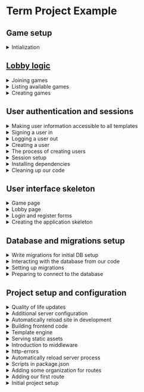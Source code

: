 # Term Project Example

## Game setup

<details>
  <summary>Intialization</summary>

### [Intialization](https://github.com/sfsu-csc-667-spring-2024-roberts/jrobs-term-project/commit/96134615a879a2655fff5a066a9cac1756b8337f)

Our game page still has some hard coded cards - it is now time to actually set up the initial state of the game so that we can implement game logic! In this game, each player will receive half of a shuffled deck of cards. Once again, your logic will likely need to be more complex than this, but the general idea holds:

1. Create a copy of the card deck (from the `standard_deck_cards` table in my db)
2. Shuffle the cards
3. Insert the shuffled cards into the `game_cards` deck
4. Choose the correct point in your logic to initialize (for me, it is when the game is created, and then an update occurs when the second player joins)

In order to create a batch insert query with `pgp`, we need the pgp instance created when we set up our connection. I refactor [`backend/db/connection.js`](/backend/db/connection.js) to provide this:

```js
import pgp from "pg-promise";

const pgpInstance = pgp();
const connection = pgpInstance(process.env.DATABASE_URL);

export { pgpInstance as pgp };

export default connection;
```

Adding the sql to [`backend/db/games/index.js`](/backend/db/games/index.js):

```js
import db, { pgp } from "../connection.js";

const Sql = {
  /* existing queries */
  SHUFFLED_DECK:
    "SELECT *, random() AS rand FROM standard_deck_cards ORDER BY rand",
  ASSIGN_CARDS:
    "UPDATE game_cards SET user_id=$1 WHERE game_id=$2 AND user_id=-1",
};

const create = async (creatorId, description) => {
  try {
    const { id } = await db.one(Sql.CREATE, [
      creatorId,
      description || "placeholder",
      1,
    ]);

    if (description === undefined || description.length === 0) {
      await db.none(Sql.UPDATE_DESCRIPTION, [`Game ${id}`, id]);
    }

    await db.none(Sql.ADD_PLAYER, [id, creatorId, 1]);

    await initialize(gameId, creatorId); // ADDED THIS

    return id;
  } catch (error) {
    console.error(error);
    throw error;
  }
};

/* existing logic */

const join = async (gameId, userId) => {
  // This will throw if the user is in the game since I have chosen the `none` method:
  await db.none(Sql.IS_PLAYER_IN_GAME, [gameId, userId]);

  await db.none(Sql.ADD_PLAYER, [gameId, userId, 2]);
  await db.none(Sql.ASSIGN_CARDS, [userId, gameId]); // ADDED THIS
};

const initialize = async (gameId, creatorId) => {
  const deck = await db.any(Sql.SHUFFLED_DECK);

  const columns = new pgp.helpers.ColumnSet(
    ["user_id", "game_id", "card_id", "card_order"],
    { table: "game_cards" },
  );
  const values = deck.map(({ id }, index) => ({
    user_id: index % 2 === 0 ? creatorId : -1,
    game_id: gameId,
    card_id: id,
    card_order: Math.floor(index / 2),
  }));

  const query = pgp.helpers.insert(values, columns);

  await db.none(query);
};

export default {
  create,
  get,
  available,
  join,
};
```

Now, when a player creates a game, `game_cards` is populated with the shuffled set of cards for each player in the game (with the second player getting a placeholder value of -1 until they join):

```
jrobs-term-project=# select * from game_cards where game_id=20;

 user_id | game_id | card_id | card_order
---------+---------+---------+------------
       5 |      20 |      10 |          0
      -1 |      20 |       6 |          0
       5 |      20 |      33 |          1
      -1 |      20 |       3 |          1
       5 |      20 |       1 |          2
      -1 |      20 |      37 |          2
       5 |      20 |      35 |          3
      -1 |      20 |      21 |          3
... etc
```

And after the second player has joined:

```
jrobs-term-project=# select * from game_cards where game_id=20;

 user_id | game_id | card_id | card_order
---------+---------+---------+------------
       5 |      20 |      40 |         22
       5 |      20 |      50 |         23
       5 |      20 |      41 |         24
       5 |      20 |      17 |         25
       4 |      20 |       6 |          0
       4 |      20 |       3 |          1
       4 |      20 |      37 |          2
```

</details>

## [Lobby logic](https://github.com/sfsu-csc-667-spring-2024-roberts/jrobs-term-project/commit/6c36aab3220f396acca0a312ea50c688f01538b8)

<details>
  <summary>Joining games</summary>

### Joining games

The last piece of functionality we will implement in this section is the ability to join a game (the only other thing in the lobby is chat, and we need sockets for that). This will require the addition of a query in [`backend/db/games/index.js`](/backend/db/games/index.js) to add a user to a game - the html was put in place for this in the last section, when we used the results of the available games query to populate the lobby list. Note that there is a possible race condition in this order of events that we could prevent with some more advanced sql (outside of the scope of this course). Also, I get to hard code the `seat` field because I (intentionally) chose a straightforward game that only allows two players; your logic will likely need to be smarter:

```js
import db from "../connection.js";

const Sql = {
  /* existing queries */
  IS_PLAYER_IN_GAME:
    "SELECT * FROM game_users WHERE game_users.game_id=$1 AND game_users.user_id=$2",
};

/* existing logic */

const join = async (gameId, userId) => {
  // This will throw if the user is in the game since I have chosen the `none` method:
  await db.none(Sql.IS_PLAYER_IN_GAME, [gameId, userId]);

  await db.none(Sql.ADD_PLAYER, [gameId, userId, 2]);
};

export default {
  create,
  get,
  available,
  join,
};
```

In [`backend/routes/games/index.js`](/backend/routes/games/index.js), we add the user to the game with the new query, and redirect to the game page:

```js
router.post("/join/:id", async (request, response) => {
  const { id: gameId } = request.params;
  const { id: userId } = request.session.user;

  try {
    await Games.join(gameId, userId);

    response.redirect(`/games/${gameId}`);
  } catch (error) {
    console.log(error);
    response.redirect("/lobby");
  }
});
```

</details>

<details>
  <summary>Listing available games</summary>

### [Listing available games](https://github.com/sfsu-csc-667-spring-2024-roberts/jrobs-term-project/commit/eff3421c8ab0deeffd53141ff5ab45abf5b785d2)

Note that the logic discussed and written in this section is particular to the game I am creating; this logic will differ from yours! In my game, I can determine which games still need players by looking for any `game_id` in the `game_users` table that only has one row. The query I came up with is ... a little involved ...; feel free to use multiple queries (we're going for the end result, not super performant queries - I suggest a db course if that is interesting to you, but we don't need to optimize until we see a problem).

These are my additions to [`backend/db/games/index.js`](/backend/db/games/index.js):

```js
import db from "../connection.js";

const Sql = {
  /* Existing queries */
  GET_AVAILABLE: `
    SELECT games.*, users.email, users.gravatar FROM games
    INNER JOIN (
        SELECT game_users.game_id
        FROM game_users GROUP BY game_id
        HAVING COUNT(*) < 2
    ) AS temp ON games.id=temp.game_id
    LEFT JOIN users ON users.id=games.creator_id
    WHERE games.id > $[game_id_start]
    ORDER BY games.id
    LIMIT $[limit]
    OFFSET $[offset]
  `,
};

/* Existing code */

const available = async (game_id_start = 0, limit = 10, offset = 0) => {
  const games = await db.any(Sql.GET_AVAILABLE, {
    game_id_start,
    limit,
    offset,
  });

  return games;
};

export default {
  create,
  get,
  available,
};
```

One thing I will highlight is the use of `limit` and `offset` clauses, with an `order by games.id` - this means later, if I want to, I will be able to paginate based on the _last game id I saw_, which could come in handy.

The [`backend/routes/games/index.js`](/backend/routes/games/index.js) route was updated to use the new `available` query, and the [`backend/routes/games/games.ejs`](/backend/routes/games/games.ejs) template was updated to use the results of this query.

I also snuck in some html that I may want later on for dynamically adding games to the available game list. Feel free to skip this for now, I will point it out again when we come to it:

```html
<template id="available-game-template">
  <%- include("available-game", { game: { id: -1, gravatar: ""}}) %>
</template>
```

</details>

<details>
  <summary>Creating games</summary>

### [Creating games](https://github.com/sfsu-csc-667-spring-2024-roberts/jrobs-term-project/commit/dfeecbef16979c2a3253ab31a8b7fd6149380202)

My html skeleton already included a button for creating games; I have updated it to include an input, and to wrap both the input and the button in a form element. You may require more advanced logic (for example, a dialog) to allow users to create a game. The form will post to a new route, `create`, in the [`backend/routes/games/index.js`](/backend/routes/games/index.js) route. On successful completion of a game, the user will be redirected the new game page. All of this requires some additional database logic ([`backend/db/games/index.js`](/backend/db/games/index.js)) for creating a game and adding the user that created the game to the `game_users` table.

In [`backend/db/users/index.js`](/backend/db/users/index.js)

```js
import db from "../connection.js";

const Sql = {
  CREATE:
    "INSERT INTO games (creator_id, description) VALUES ($1, $2) RETURNING id",
  UPDATE_DESCRIPTION: "UPDATE games SET description=$1 WHERE id=$2",
  ADD_PLAYER: "INSERT INTO game_users (game_id, user_id) VALUES ($1, $2)",
};

const create = async (creatorId, description) => {
  try {
    const { id } = await db.one(Sql.CREATE, [
      creatorId,
      description || "placeholder",
    ]);

    if (description === undefined) {
      await db.none(Sql.UPDATE_DESCRIPTION, [`Game ${id}`, id]);
    }

    await db.none(Sql.ADD_PLAYER, [creatorId, id]);

    return id;
  } catch (error) {
    console.error(error);
    throw error;
  }
};

export default {
  create,
};
```

Don't forget to update your "manifest file" ([`backend/db/index.js`](/backend/db/index.js)):

```js
export { default as Games } from "./games/index.js";
export { default as Users } from "./users/index.js";
```

The `games/create` route can be a post route in [`backend/routes/games/index.js`](/backend/routes/games/index.js):

```js
import { Games } from "../../db/index.js";

/* Existing code */

router.post("/create", async (request, response) => {
  const { id: creatorId } = request.session.user;
  const { description } = request.body;

  try {
    const id = await Games.create(creatorId, description);
    response.redirect(`/games/${id}`);
  } catch (error) {
    // If we were nice we would provide the user with an error message
    response.redirect("/lobby");
  }
});
```

Now that we have some game and game user information, we can create some additional database logic to retrieve that information for display in the [`backend/routes/games/games.ejs`](/backend/routes/games/games.ejs) template. In [`backend/db/games/index.js`](/backend/db/games/index.js), add:

```js
const Sql = {
  /* Existing queries */
  GET_GAME: "SELECT * FROM games WHERE id=$1",
  GET_USERS:
    "SELECT users.id, users.email, game_users.seat FROM users, game_users, games WHERE games.id=$1 AND game_users.game_id=games.id AND game_users.user_id=users.id ORDER BY game_users.seat",
};

/* Existing Code */
const get = async (gameId) => {
  // We could use a join, but it gets nasty quickly
  const game = await db.one(Sql.GET_GAME, [gameId]);
  const users = await db.any(Sql.GET_USERS, [gameId]);

  return {
    ...game,
    users,
  };
};

export default {
  create,
  get,
};
```

Update the [route](/backend/routes/games/index.js):

```js
router.get("/:id", async (request, response) => {
  const { id } = request.params;
  const gameData = await Games.get(id);

  response.render("games/games", gameData);
});
```

Now, all of the game data that is returned can be used in the template. Check out the template code to see how I chose to use it; here's the result of a `Games.get` query:

```json
{
  "id": 11,
  "created_at": "2024-04-05T23:21:43.966Z",
  "creator_id": 5,
  "description": "My super fun game",
  "users": [
    {
      "id": 5,
      "email": "jrob@sfsu.edu",
      "gravatar": "f03deabb0378ab2658e86c4c7fbfd369fd7993429790709c05738483d482ce4e",
      "seat": 1
    }
  ]
}
```

Note: I made some unrelated changes to some DB queries and templates because I got tired of calculating my gravatar hash every time I needed it. The changes calculate the gravatar hash when a user is created, and then returns that value along with the id and email for insertion into the session.

</details>

## User authentication and sessions

<details>
  <summary>Making user information accessible to all templates</summary>

### Making user information accessible to all templates

We will frequently need user information in our templates. In this example, I will be updating a users avatar anywhere it is displayed on the site using their [gravatar](https://docs.gravatar.com/general/hash/), which requires their email (encrypted, but same idea). This can be done when we check for user authentication in [`backend/middleware/is-authenticated.js`](/backend/middleware/is-authenticated.js):

```js
import { createHash } from "crypto";

export default function (request, response, next) {
  if (
    request.session.user !== undefined &&
    request.session.user.id !== undefined
  ) {
    response.locals.user = {
      ...request.session.user,
      hash: createHash("sha256")
        .update(request.session.user.email)
        .digest("hex"),
    };

    next();
  } else {
    response.redirect("/");
  }
}
```

Anywhere I use an image of a user, I can update the `src` and `alt` attributes:

```html
<img
  class="h-8 w-8 rounded-full"
  src="https://gravatar.com/avatar/<%= user.hash %>"
  alt="<%= user.email %>"
/>
```

</details>

<details>
  <summary>Signing a user in</summary>

### Signing a user in

With users able to register, the sign in logic can now be implemented:

```js
router.post("/login", async (request, response) => {
  const { password, email } = request.body;

  try {
    if (await checkPassword(email, password)) {
      const user = await Users.find(email);
      request.session.user = {
        id: user.id,
        email: user.email,
      };

      response.redirect("/lobby");
    } else {
      throw "User not found";
    }
  } catch (error) {
    // If we were nice, we would add an error message of some sort
    response.redirect("/login");
  }
});
```

Make sure that your sign in form posts to the correct route (my implementation handled this in the last step, in [`backend/routes/auth/form.ejs`](/backend/routes/auth/form.ejs)).

</details>

<details>
  <summary>Logging a user out</summary>

### [Logging a user out](https://github.com/sfsu-csc-667-spring-2024-roberts/jrobs-term-project/commit/40229110e40bc243e5aaa323d55cfec0b15b908a)

If you stop your server and restart it, and browse to the `/lobby` page, you should still be logged in. The browser is sending the cookie that `express-session` created back to the server when it makes a request, and the session information that is stored in the database is getting populated into the `request.session` object. This is convenient, but will prevent use from testing or sign in logic, so we will now implement the logic for signing out. This is fairly straightforward - we simply need to tell `express-session` to remove the session information from the database when the `/auth/logout` route is called in [`backend/routes/auth/index.js`](/backend/routes/auth/index.js) (see the `express-session` docs if you're curious about why some of this code was written):

```js
router.get("/logout", (request, response, next) => {
  request.session.user = null;
  request.session.save((error) => {
    if (error) {
      next(error);
    }

    request.session.regenerate((error) => {
      if (error) {
        next(error);
        response.redirect("/");
      }
    });
  });
});
```

We also need to provide a logout link (I have done so in my html skeleton already in [`backend/routes/layout/navigation.ejs`](/backend/routes/layout/navigation.ejs)):

```html
<a href="/auth/logout">Sign out</a>
```

</details>

<details>
  <summary>Creating a user</summary>

### [Creating a user](https://github.com/sfsu-csc-667-spring-2024-roberts/jrobs-term-project/commit/b25e21f003530d80cd626824e1f579540e63a6f9)

We need one more dependency for user creation - a package that will securely encrypt user passwords:

```
npm install bcrypt
```

We can now hook up the logic for user creation with the registration form. This is going to require some database access logic, which will be created in [`backend/db/users/index.js`](/backend/db/users/index.js):

```js
import db from "../connection.js";

const Sql = {
  INSERT:
    "INSERT INTO users (email, password) VALUES ($1, $2) RETURNING id, email",
  EXISTS: "SELECT id FROM users WHERE email=$1",
  // Note that this is ONLY for use in our backend (since it returns the password)
  FIND: "SELECT * FROM users WHERE email=$1 AND password=$2",
};

const create = async (email, password) => db.one(Sql.INSERT, [email, password]);
const exists = async (email) => {
  return null !== (await db.oneOrNone(Sql.EXISTS, [email]));
};
const find = async (email) => {
  const result = await db.oneOrNone(Sql.FIND, [email, password]);

  if (result === null) {
    throw "User with those credentials not found";
  } else {
    return result;
  }
};

export default {
  create,
  exists,
  find,
};
```

Since we will be adding multiple files for database access, create a "manifest file" [`backend/db/index.js`](/backend/db/index.js):

```js
export { default as Users } from "./users/index.js";
```

Moving on to [`backend/routes/auth/index.js`](/backend/routes/auth/index.js) to add the logic for user creation (I accidentally omitted the `post` route in initial setup):

```js
router.post("/register", async (request, response) => {
  const { password, email } = request.body;

  if (await Users.exists(email)) {
    // The user email already exists in our database
    response.redirect("/auth/login");
  } else {
    const encryptedPassword = await encryptPassword(password);

    request.session.user = await Users.create(email, encryptedPassword);
    response.redirect("/lobby");
  }
});
```

To keep my route file concise, I added a module to handle the password related functionality at [`backend/routes/auth/password-handling.js`](/backend/routes/auth/password-handling.js):

```js
import bcrypt from "bcrypt";
import { Users } from "../../db/index.js";

const SALT_ROUNDS = 10;

export async function encryptPassword(clearTextPassword) {
  return await bcrypt.hash(clearTextPassword, SALT_ROUNDS);
}

export async function checkPassword(email, password) {
  try {
    const user = await Users.find(email);

    return await bcrypt.compare(password, user.password);
  } catch (error) {
    return false;
  }
}
```

Finally, we can tell the [authentication form](/backend/routes/auth/form.ejs) that, when registering, the form should post to the `/auth/register` route.

```html
<form class="space-y-6" action="/auth/<%= format %>" method="POST">
  <!-- form content -->
</form>
```

With all of this logic in place, the [`backend/middleware/is-authenticated.js`](/backend/middleware/is-authenticated.js) middleware can be updated to make use of the `request.session` object:

```js
export default function (request, response, next) {
  if (
    request.session.user !== undefined &&
    request.session.user.id !== undefined
  ) {
    next();
  } else {
    response.redirect("/");
  }
}
```

You should now be able to browse to the registration form, enter your information, and submit it. This will add a user to the database, and redirect the user to the lobby page. Checking the database, we see a new record is created in the users table, along with a new entry in the sessions table:

```
jrobs-term-project=# select * from users;
 id |         email          |                           password                           |         created_at
----+------------------------+--------------------------------------------------------------+----------------------------
  1 | roberts.john@gmail.com | $2b$10$WFXJbojVXaWmAHzBplPr3.AP/g9WPssUjKDqcEXHcxkK55bTVKbk2 | 2024-04-05 12:37:14.465868
(1 row)

               sid                |                                                             sess                                                              |       expire
----------------------------------+-------------------------------------------------------------------------------------------------------------------------------+---------------------
 c7_qD9G2g2xIKun3oiwCnkMmRRMrSBTY | {"cookie":{"originalMaxAge":null,"expires":null,"httpOnly":true,"path":"/"},"user":{"id":1,"email":"roberts.john@gmail.com"}} |
(4 rows)
```

</details>

<details>
  <summary>The process of creating users</summary>

### The process of creating users

We now have everything in place to be able to create and authenticate users. Whenever a user is authenticated, we will update the session to include their user id (which will allow us to update the [`backend/middleware/is-authenticated.js`](/backend/middleware/is-authenticated.js) middleware to check the session for a user id, rather than the querystring hack that has been used to this point).

#### Registration

User registers with the registration form created in our html/css skeleton, providing their email and password.

1. Ensure the user does not exist (for this sample application, that means checking to see if the email already exists in the users table). If the user exists, redirect to the login form (or provide a message indicating that the email is taken)
2. Encrypt the password for storage - passwords should never be stored as clear text, just in case a bad actor gets access to the database
3. Create an entry in the users table that includes the email and encrypted password
4. Update the session with the new user id
5. Redirect to the lobby page

#### Login

User provides their email and password in the login form.

1. Encrypt the password
2. Check the users table for an entry containing the email and encrypted password
3. If an entry exists, update the session with the user id from that record
4. Redirect to the lobby page

</details>

<details>
  <summary>Session setup</summary>

### [Session setup](https://github.com/sfsu-csc-667-spring-2024-roberts/jrobs-term-project/commit/25caeead7b0447ced255a4ba61b6a944072f7fe0)

We need to configure the `express-session` middleware, and tell our server about it. We can make use of our newly organized `server.js` file and `config` directory, and add a file for session setup [`backend/config/session.js](/backend/config/session.js) (don't forget to update the "manifest file"):

```js
import connectPgSimple from "connect-pg-simple";
import session from "express-session";

let sessionMiddleware = undefined;

export default function getSession() {
  if (sessionMiddleware === undefined) {
    return session({
      store: new (connectPgSimple(session))({ createTableIfMissing: true }),
      secret: process.env.SESSION_SECRET,
      resave: true,
      saveUninitialized: true,
      secure: process.env.NODE_ENV === "production",
    });
  }

  return sessionMiddleware;
}
```

In this code, the value of `sessionMiddleware` is being cached within the module so that repeated calls can be made to this function to get the _same_ session middleware. In addition - unlike our other config functions - we are returning the `session` object; we are going to need it later on! Also, a new environment variable named `SESSION_SECRET` is being used by `express-session` to sign the cookie; make sure to add this to your `.env` file!

After making a request to the server, the session middleware initializes the table it will be using for session storage (that is what the `createTableIsMissing` configuration is for in the store setup).

```
jrobs-term-project=# \dt
              List of relations
 Schema |        Name         | Type  | Owner
--------+---------------------+-------+-------
 public | game_cards          | table | jrob
 public | game_users          | table | jrob
 public | games               | table | jrob
 public | pgmigrations        | table | jrob
 public | session             | table | jrob
 public | standard_deck_cards | table | jrob
 public | test_table          | table | jrob
 public | users               | table | jrob
(8 rows)

jrobs-term-project=# select * from session;
               sid                |                                     sess                                     |       expire
----------------------------------+------------------------------------------------------------------------------+---------------------
 dUP56eT-FydoU0xAWALTACJ38s7_7Gtf | {"cookie":{"originalMaxAge":null,"expires":null,"httpOnly":true,"path":"/"}} | 2024-04-06 11:38:33
 HpkqymFa7tgKLGaKTv94Vq58Cjyt_Rap | {"cookie":{"originalMaxAge":null,"expires":null,"httpOnly":true,"path":"/"}} | 2024-04-06 11:38:33
(2 rows)
```

</details>

<details>
  <summary>Installing dependencies</summary>

### [Installing dependencies](https://github.com/sfsu-csc-667-spring-2024-roberts/jrobs-term-project/commit/153f5628d4e40b0fa0575b5fc0aff5d8ac89b367)

Begin by install the required packages:

1. [`express-session`](https://www.npmjs.com/package/express-session) is express middleware that creates a session id, and sends that session id in a cookie to the requesting client. On the server, we will associate some information with this session id (like user id). By default, this information is stored in memory, which is _volatile_ - any time the server restarts, the process' memory will be reclaimed, and we will lose all session data (this will be solved with the next package in this list).

   A cookie is simply an HTTP header whose value is defined by the server - in this case, the value is going to be the session id. Whenever the client makes a request to the server, it will automatically send any cookies that it has received from that domain. The `express-session` middleware will automatically look up any information associated with that session id, and make it available in the `request` object in our routes.

2. `connect-pg-simple` is express middleware that automates the storage of session information in our postgres database, allowing our server to persist session information in a non-volatile (i.e. memory) store.

```
npm install express-session connect-pg-simple
```

</details>

<details>
  <summary>Cleaning up our code</summary>

### [Cleaning up our code](https://github.com/sfsu-csc-667-spring-2024-roberts/jrobs-term-project/commit/12b07b35febe784f2ea15285eb8ae2fc0b38baf3)

Our [`backend/server.js`] file is becoming a little verbose, and now is a good time to refactor the code to make it more readable and organized. To do this, we will create a new directory named `config`, with individual files to handle setup of different concerns. Each of these files will `export` a function that takes the `express` `app` object as a parameter, along with any other information required from the server to handle configuration for a given concern. In addition to configuration, we can also make our route and middleware imports more concise, by adding a "manifest file" that re-exports individual functions from existing modules in their respective directories.

#### Organizing server configuration

Create the file [`backend/config/livereload.js](/backend/config/livereload.js) with this content:

```js
import connectLiveReload from "connect-livereload";
import livereload from "livereload";
import * as path from "path";

export default function liveReload(app, staticFilesPath) {
  if (process.env.NODE_ENV === "development") {
    const liveReloadServer = livereload.createServer();
    liveReloadServer.watch(path.join(staticFilesPath, "dist"));
    liveReloadServer.server.once("connection", () => {
      setTimeout(() => {
        liveReloadServer.refresh("/");
      }, 100);
    });

    app.use(connectLiveReload());
  }
}
```

Create the file [`backend/config/views.js`](/backend/config/views.js) with this content:

```js
import express from "express";

export default function views(app, viewsPath, staticFilesPath) {
  app.set("views", viewsPath);
  app.set("view engine", "ejs");
  app.use(express.static(staticFilesPath));
}
```

In both cases, we have moved the logic from the [`backend/server.js`](/backend/server.js) file into functions, and updated the logic to use parameters passed in to those functions. The "manifest file" [`backend/config/index.js`](/backend/config/index.js) will simply re-export thee functions:

```js
export { default as liveReload } from "./livereload.js";
export { default as views } from "./views.js";
```

Now, in [`backend/server.js`](/backend/server.js), the original logic can be replaced by calls to these functions, that are `import`ed with a concise `import` statement:

```js
import * as configure from "./config/index.js";

/* Other server code - make sure to add these calls in the same place they were previously used in server.js */
configure.liveReload(app, STATIC_PATH);
configure.views(app, VIEW_PATH, STATIC_PATH);
```

#### Organizing middleware

Create the "manifest file" [`index.js`](/backend/middleware/index.js) for the `backend/middleware` directory:

```js
export { default as isAuthenticated } from "./is-authenticated.js";
export { default as menuItemsAuthenticated } from "./menu-items-authenticated.js";
export { default as menuItemsDefault } from "./menu-items-default.js";
```

And update [`backend/server.js`](/backend/server.js):

```js
import * as middleware from "./middleware/index.js";

/* Other server code - make sure to add these calls in the same place they were previously used in server.js */
app.use(middleware.menuItemsDefault);

/* more code */
app.use(middleware.isAuthenticated);
app.use(middleware.menuItemsAuthenticated);
```

#### Organizing routes

Create the "manifest file" [`index.js`](/backend/routes/index.js) for the `backend/routes` directory:

```js
export { default as auth } from "./auth/index.js";
export { default as games } from "./games/index.js";
export { default as home } from "./home/index.js";
export { default as lobby } from "./lobby/index.js";
```

And update [`backend/server.js`](/backend/server.js):

```js
import * as routes from "./routes/index.js";

/* Other server code - make sure to add these calls in the same place they were previously used in server.js */
app.use("/", routes.home);
app.use("/auth", routes.auth);

/* middleware code */
app.use("/lobby", routes.lobby);
app.use("/games", routes.games);
```

</details>

## User interface skeleton

<details>
  <summary>Game page</summary>

### [Game page](https://github.com/sfsu-csc-667-spring-2024-roberts/jrobs-term-project/commit/f93261b808ae40cc19f348906132ed242e216b92)

Html and css for the game page in [`backend/routes/games/games.ejs`](/backend/routes/games/games.ejs). Yet again, no functionality yet!

</details>

<details>
  <summary>Lobby page</summary>

### [Lobby page](https://github.com/sfsu-csc-667-spring-2024-roberts/jrobs-term-project/commit/c41b67a371f715cdfc19e58c08a0a0ab22591230)

Html and css for the lobby page in [`backend/routes/lobby/lobby.ejs`](/backend/routes/lobby/lobby.ejs). Again, no functionality yet!

</details>

<details>
  <summary>Login and register forms</summary>

### [Login and register forms](https://github.com/sfsu-csc-667-spring-2024-roberts/jrobs-term-project/commit/1619d0dede42415c00ba9340cbf6cce9d5ef8ec2)

Nothing much here; a little re-organization and a lot of html and css to create the [`backend/routes/auth/login.ejs`](/backend/routes/auth/login.ejs) and the [`backend/routes/auth/register.ejs`](/backend/routes/auth/register.ejs) forms (which both include the same form from [`backend/routes/auth/form.ejs`](/backend/routes/auth/form.ejs)). No functionality included yet!

</details>

<details>
  <summary>Creating the application skeleton</summary>

### [Creating the application skeleton](https://github.com/sfsu-csc-667-spring-2024-roberts/jrobs-term-project/commit/ee79da1ed2619d4edce5d8bba44a3eac254c9652)

In class or in a milestone, we created wireframes for each of the pages in the game application. In this step, I am creating views for each of those pages _without any dynamic functionality_, so that as I develop the application, the pages are already there. This requires the additiona of some new routes and their correponding views. I suggest splitting the pages between members of your team to distribute the work!

I have chosen to use [tailwindcss](https://tailwindcss.com/) to help with styling; since we are not graphic designers, you are permitted to use front end **CSS** frameworks (but I do strongly encourage you to _understand_ the CSS you are using) like [tailwindcss](https://tailwindcss.com/) or [https://getbootstrap.com/](https://getbootstrap.com/).

For the tailwind setup, I followed the instructions on their [installation page](https://tailwindcss.com/docs/installation).

A few interesting things to highlight in this skeleton:

1. I added middleware that we will eventually use for authentication in [`backend/middleware/is-authenticated.js`](/backend/middleware/is-authenticated.js). If you do the same, you will need to add the querystring `?showauth` to your URL to see pages that require authentication (like [this](http://localhost:3000/games/42?showauth=true)). Those pages are defined in [`backend/server.js`](/backend/server.js) by adding the `is-authenticated` middleware to any routes that we want to protect, like this (more on this when we implement auth):
   ```js
   app.use("/", routesHome);
   app.use("/lobby", middlewareIsAuthenticated, routesLobby);
   ```
2. I reconfigured my view setup so that my views live next to the routes that use them.
3. I added middleware that defines the set of menu items that will be displayed in my navigation. These _could_ be hardcoded in view templates, but I like being able to dynamically decide which menu items to show based on whether or not a user is logged in. I used two middlewares - one that initially defines the menu items to be for unauthenticated users, and one that may eventually define the menu items for authenticated users. In [`backend/server.js](/backend/server.js), the order that middleware is included is important, as it will be evaluated in the order it is found in the file!!

</details>

## Database and migrations setup

<details>
  <summary>Write migrations for initial DB setup</summary>

### [Write migrations for initial DB setup](https://github.com/sfsu-csc-667-spring-2024-roberts/jrobs-term-project/commit/433da6df599d8ec79f62174f92b470d1a8918a7c)

In class or in a milestone, we discussed the creation of a database schema for your individual games. Translate your database schema into migrations. (See examples for my game in the `migrations/` folder)

</details>

<details>
  <summary>Interacting with the database from our code</summary>

### [Interacting with the database from our code](https://github.com/sfsu-csc-667-spring-2024-roberts/jrobs-term-project/commit/4af5231435ecae9e6404690f54df8447345aa5be)

We will use the `pg-promise` package to communicate with our database. No, you may not use models or any ORM (Object Relational Mapping) package - we are not doing anything complex enough to really warrant that, and the requirement to write SQL directly forces students to learn a minimal amount of SQL (and always ask if you can't figure out how to do something in SQL).

```
npm install pg-promise
```

To organize our database related logic, create a `backend/db` directory, and add the file [`backend/db/connection.js`](/backend/db/connection.js) to hold the logic for connecting to the database. Add the code in my copy to your copy of `connection.js` - since we leverage `.env` to set up the environment variable `DATABASE_URL`, this logic is generic.

Finally, to test the database connection, create a new route. Take a look at [`backend/server.js`](/backend/server.js) and [`backend/routes/test.js`](/backend/routes/test.js) for the requisite code, and ask questions in discord if there is any part you do not understand. Do note that `pg-promise` returns _promises_ - code that is being run asynchronously, and will _eventually_ resolve to a result. Because of this, it is critical that we use `await` to wait for the asynchronous response from the database; otherwise surprising, not good things will happen.

Once the necessary code is added, visit [http://localhost:3000/test](http://localhost:3000/test) to see the results, and verify that the database connection was correctly established. You should see something like this:

```json
[
  {
    "id": 1,
    "created_at": "2024-04-04T20:55:01.339Z",
    "test_string": "Hello on Apr 4, 2024 @ 13:55:01"
  },
  {
    "id": 2,
    "created_at": "2024-04-04T20:55:04.416Z",
    "test_string": "Hello on Apr 4, 2024 @ 13:55:04"
  }
]
```

</details>

<details>
  <summary>Setting up migrations</summary>

### [Setting up migrations](https://github.com/sfsu-csc-667-spring-2024-roberts/jrobs-term-project/commit/3a3025358595ecc62fd174c9fb47d7d61c8efedc)

Let's say John and Sally are working on a project in their _separate and distinct_ development environments. John is tasked with setting the users database interactions, and Sally is tasked with setting up the game database interactions. John will create a `users` table in their local database, and Sally will create a `games` table in their local database.

Sally will not have the `users` table, and John will not have the `games` table. Migrations are a tool that allow us to specify changes to the structure of the database (for example, adding a table) _in our codebase_, so that when John pulls the code that Sally wrote, John can run the migrations to automatically add the table that Sally created (and vice versa). Migrations also allow us to make incremental changes to the database structure and, similar to version control with github, we can incrementally revert (rollback) or apply database changes.

Migrations will be managed with the `node-pg-migrate` and `pg` packages:

```
npm install node-pg-migrate pg
```

So that we don't need to remember the commands for migration, add these scripts to [`package.json`](./package.json):

```json
"db:create": "node-pg-migrate create -j=js -- ",
"db:migrate": "node-pg-migrate up",
"db:rollback": "node-pg-migrate down"
```

Create a migration to test our connection - this will create a `migrations` folder, and put a file named [`TIMESTAMP_test-migration.js`](/migrations/1712262572600_test-migration.js) into that directory (the timestamp is important; don't change the name of this file!). Since we are using ES6 modules, we _do_ need to change the extension of the file to `cjs` after it is created.

```
npm run db:create test migration
```

You can just copy the contents of the copy in this repository into your migration. Notice that there are two separate functions that are exported - `up` to apply a change to the database (in this case, the creation of a table named `test_table`), and `down` to rollback that change (if we ever need to revert the change).

The migration can be applied with:

```
npm run db:migrate
```

`node-pg-migrate` automatically looks for a `.env` file to find the database connection string, and applies the change. If we connect to our database, we can see that _two_ tables have been created:

```
❯ psql jrobs-term-project
psql (15.2)
Type "help" for help.

jrobs-term-project=# \dt
           List of relations
 Schema |     Name     | Type  | Owner
--------+--------------+-------+-------
 public | pgmigrations | table | jrob
 public | test_table   | table | jrob
(2 rows)
```

The `pgmigrations` table helps `node-pg-migrate` keep track of which migrations have run:

```
❯ psql jrobs-term-project
psql (15.2)
Type "help" for help.

jrobs-term-project=# \dt
           List of relations
 Schema |     Name     | Type  | Owner
--------+--------------+-------+-------
 public | pgmigrations | table | jrob
 public | test_table   | table | jrob
(2 rows)
```

The `test_table` is the table we defined in our migration:

```
jrobs-term-project=# select * from test_table;
 id | created_at | test_string
----+------------+-------------
(0 rows)
```

</details>

<details>
  <summary>Preparing to connect to the database</summary>

### [Preparing to connect to the database](https://github.com/sfsu-csc-667-spring-2024-roberts/jrobs-term-project/commit/267f62538ccb3b15fe6b2bf880bffc6affe6c9a2)

Ensure that you have the [`postgres`](https://www.postgresql.org/) database server installed locally! This should install some command line tools, like `createdb`, that will allow you to interact with a development copy of your application's database locally.

First, create the database (I usually name it after my app):

```
createdb DATABASE_NAME
```

Create a `.env` file that will be used to store "secrets" - like database passwords - locally. Since each developer on the team will be interacting with their own version of a development database, and since all of these will be distinct from the production database, we need a way to store and use things like database connection strings (which will be different for each developer and the production environment). The `.env` file will hold these values, and we will use the `dotenv` package to load the values stored in the `.env` file into our environment when we start up our development server, and if (when) our project is deployed, we can simply create the same environment variables with their production values on the production server. Note that the `.env` file MUST NOT BE COMMITTED TO GITHUB. It will hold sensitive information (like passwords, authentication info for external services, etc.) so should not be made public. Ensure that `.gitignore` has a line that reads `.env` to prevent this file from getting committed!

In a \*nix shell, you can add your database connection string to your `.env` file like this (this assumes no password, and that the current user is the database user as well):

```
echo DATABASE_URL=postgres://`whoami`@localhost:5432/DATABASE_NAME >> .env
```

Install the `dotenv` package:

```
npm install dotenv
```

Update [`backend/server.js`](/backend/server.js) to load environment variables automatically (I also updated my startup message to tell me which environment I'm running in):

```js
import "dotenv/config";
```

</details>

## Project setup and configuration

<details>
  <summary>Quality of life updates</summary>

### [Quality of life updates](https://github.com/sfsu-csc-667-spring-2024-roberts/jrobs-term-project/commit/53596743a2cc96240ed7572e3cb63b1ccdf176c5)

In order to keep code consistently formatted as multiple developers work on the same project, installed some development dependencies to automatically reformat ("prettify") code as it gets committed into the repository. This diff is going to be large because all of the code written to this point will be run through `prettier`.

```
npm install --save-dev husky lint-staged prettier
```

To set up the pre-commit hook to automate code reformatting:

```
npx mrm@2 lint-staged
```

To prettify existing code:

```
npx prettier --write ./frontend
npx prettier --write ./backend
```

</details>

<details>
  <summary>Additional server configuration</summary>

### [Additional server configuration](https://github.com/sfsu-csc-667-spring-2024-roberts/jrobs-term-project/commit/8ca78d11aff01735aef734b275b914027bd4686d)

Adding the `morgan` package for additional server logging, and the `cookie-parser` package to be able to use cookies (this will be needed for authentication and maintaining user state between requests). Updated [`backend/server.js`](/backend/server.js) to use both of the new packages, as well as to allow json encoded bodies.

```
npm install morgan cookie-parser
```

</details>

<details>
  <summary>Automatically reload site in development</summary>

### [Automatically reload site in development](https://github.com/sfsu-csc-667-spring-2024-roberts/jrobs-term-project/commit/f836d9c378c0ba3d6cff5170cd85cca7568a6299)

Added two dependencies - `livereload` and `connect-livereload` - and updated [`backend/server.js](/backend/server.js) to use these dependencies in the development environment to automatically reload the website when changes are made to the code. Added [`nodemon.json`](./nodemon.json) to provide a configuration for `nodemon` that would also watch the `.ejs` files in `backend/views`, and to _ignore_ the `backend/static/dist` folder (`livereload` will automatically refresh the page, which will fetch the newly created bundle).

```
npm install --save-dev livereload connect-livereload
```

</details>

<details>
  <summary>Building frontend code</summary>

### [Building frontend code](https://github.com/sfsu-csc-667-spring-2024-roberts/jrobs-term-project/commit/67e711c6b870db9c30602e6e38e58e69cf1ec0db)

Added the `/frontend` directory, which will store the code that will run in the client. This code will be served as a static file by the server from the `/backend/static/dist` directory. Installed `esbuild` to be able to "bundle" our front-end code into a single file to be served by the server. For funsies, using [typescript](https://www.typescriptlang.org/) in frontend code.

In order to be able to refresh the code as changes are made in the development environment, installed `concurrently` to be able to run multiple processes simultaneously. Scripts in [`package.json`](./package.json) updated to leverage `concurrently` to rebuild the front end code, and to restart the server process when changes are made. Note that `.gitignore` was updated to ignore the files output by esbuild - these would be built with, for example, a postinstall script when the project gets deployed to a production server (which we won't be doing because money). Moved some scripts around in [`package.json`](./package.json) to better organize the development scripts for use with `concurrently`.

The `esbuild.js` file holds the code that tells `esbuild` what to do in the production and development environments - we want production code to be as concise and small as possible (minified), and we want development code to be readable for debugging.

Some other minor refactors:

- Moved all the favicon links into a partial
- Added `dayjs` to test build

```
npm install --save-dev concurrently typescript
npm install dayjs
```

</details>

<details>
  <summary>Template engine</summary>

### [Template engine](https://github.com/sfsu-csc-667-spring-2024-roberts/jrobs-term-project/commit/671b31c53b51b52534e3da51e1b24f94316a4a5d)

Installed the `ejs` template engine, and updated [`backend/server.js`](/backend/server.js) to be able to "render" templates from the `/backend/views` directory. Added [`backend/views/root.ejs`](/backend/views/root.ejs) as the first view, and updated the root route ([`/backend/routes/root.js`](/backend/routes/root.js)) to use this template.

```
npm install ejs
```

</details>

<details>
  <summary>Serving static assets</summary>

### [Serving static assets](https://github.com/sfsu-csc-667-spring-2024-roberts/jrobs-term-project/commit/29e5739d35dd757723214be9144941d0b041b1ec)

Sometimes, we do not need to dynamically generate a response to a client - we just want to send a "static" file. Created `backend/static` directory (and added some favicons to it for testing), and configured the server to serve static files from this directory.

</details>

<details>
  <summary>Introduction to middleware</summary>

### [Introduction to middleware](https://github.com/sfsu-csc-667-spring-2024-roberts/jrobs-term-project/commit/c2081d692c65b81015492345620ae0d068d207ad)

Create a middleware example in [`backend/middleware/request-time.js`](/backend/middleware/request-time.js), and updated the server to `use` the middleware. This middleware simply prints out the request type and timestamp whenever a request is made to the server (and will be removed in a future commit since it is intended as an example only).

</details>

<details>
  <summary>http-errors</summary>

### [http-errors](https://github.com/sfsu-csc-667-spring-2024-roberts/jrobs-term-project/commit/0ec54c5eceb5a019869b85e1ffd5d868fd118e03)

Added the `http-errors` dependency, and configured the server to provide a more meaningful error message if a route is not found. Note that in a production environment, we would want to set the `NODE_ENV` to "production" to prevent the stack trace from being shown to the user (this could create a security risk by unintentionally revealing details of the failing request).

```
npm install http-errors
```

</details>

<details>
  <summary>Automatically reload server process</summary>

### [Automatically reload server process](https://github.com/sfsu-csc-667-spring-2024-roberts/jrobs-term-project/commit/5d6221277ec4d5192ac744daa00fde63cdacc3d2)

Added the `nodemon` dependency and a `start:dev` script to [`package.json`](./package.json) to reload the server process whenever a change is made to [`backend/server.js`](/backend/server.js), and any dependency of [`backend/server.js`](/backend/server.js).

```
npm install --save-dev nodemon
```

</details>

<details>
  <summary>Scripts in package.json</summary>

### [Scripts in package.json](https://github.com/sfsu-csc-667-spring-2024-roberts/jrobs-term-project/commit/c7b44c85f3515b4f666e9e26ca197c82bbf3eba2)

Added the `start` script to enable running the server with the command:

```
npm run start
```

</details>

<details>
  <summary>Adding some organization for routes</summary>

### [Adding some organization for routes](https://github.com/sfsu-csc-667-spring-2024-roberts/jrobs-term-project/commit/375595d17c9440d6b01c1af03969012f53692335)

Created the `backend/routes` directory and moved the route logic from [`backend/server.js`](/backend/server.js) to [`backend/routes/root.js`](/backend/routes/root.js). Set up the root routes in [`backend/server.js`](/backend/server.js) to serve all routes defined in [`backend/routes/root.js`](/backend/routes/root.js) from the root of the site (`/`).

</details>

<details>
  <summary>Adding our first route</summary>

### [Adding our first route](https://github.com/sfsu-csc-667-spring-2024-roberts/jrobs-term-project/commit/375595d17c9440d6b01c1af03969012f53692335)

Write the basic server setup code in [`backend/server.js`](/backend/server.js) to get a simple route set up. Updated [`package.json`](./package.json) to be able to use ES6.

</details>

<details>
  <summary>Initial project setup</summary>

### [Initial project setup](https://github.com/sfsu-csc-667-spring-2024-roberts/jrobs-term-project/commit/cb389932c21e7c5fdad2dd0000c49c2272994d25)

Created a `backend` directory where all of our server side source code will go, and the [`server.js`](/backend/server.js) file where we will write our server configuration code.

Install the express dependency with:

```
npm install express
```

</details>
